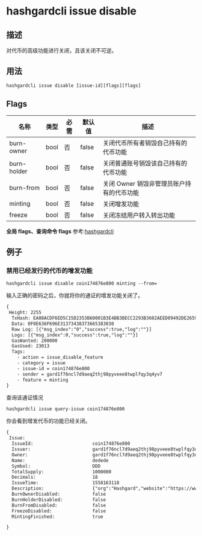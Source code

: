 # hashgardcli issue disable

## 描述

对代币的高级功能进行关闭，且该关闭不可逆。

## 用法

```shell
hashgardcli issue disable [issue-id][flags][flags]
```

## Flags

| 名称          | 类型 | 必需 | 默认值 | 描述                                    |
| ------------- | ---- | -------- | ------ | --------------------------------------- |
| burn-owner  | bool | 否       | false  | 关闭代币所有者销毁自己持有的代币功能    |
| burn-holder | bool | 否       | false  | 关闭普通账号销毁该自己持有的代币功能    |
| burn-from   | bool | 否       | false  | 关闭 Owner 销毁非管理员账户持有的代币功能 |
| minting     | bool | 否       | false  | 关闭增发功能                        |
| freeze      | bool | 否       | false  | 关闭冻结用户转入转出功能                |

**全局 flags、查询命令 flags** 参考:[hashgardcli](../README.md)

## 例子

### 禁用已经发行的代币的增发功能

```shell
hashgardcli issue disable coin174876e800 minting --from=
```

输入正确的密码之后，你就将你的通证的增发功能关闭了。

```txt
{
 Height: 2255
  TxHash: EA08ACDF6ED5C15D2353B60001B3E4BB3BECC2293B3602AEED09492DE2659E50
  Data: 0F0E636F696E31373438373665383030
  Raw Log: [{"msg_index":"0","success":true,"log":""}]
  Logs: [{"msg_index":0,"success":true,"log":""}]
  GasWanted: 200000
  GasUsed: 23013
  Tags:
    - action = issue_disable_feature
    - category = issue
    - issue-id = coin174876e800
    - sender = gard1f76ncl7d9aeq2thj98pyveee8twplfqy3q4yv7
    - feature = minting
}
```

查询该通证情况

```shell
hashgardcli issue query-issue coin174876e800
```

你会看到增发代币的功能已经关闭。

```txt
{
 Issue:
  IssueId:          			coin174876e800
  Issuer:           			gard1f76ncl7d9aeq2thj98pyveee8twplfqy3q4yv7
  Owner:           				gard1f76ncl7d9aeq2thj98pyveee8twplfqy3q4yv7
  Name:             			dedede
  Symbol:    	    			DDD
  TotalSupply:      			1000000
  Decimals:         			18
  IssueTime:					1558163118
  Description:	    			{"org":"Hashgard","website":"https://www.hashgard.com","logo":"https://cdn.hashgard.com/static/logo.2d949f3d.png","intro":"This is a description of the project"}
  BurnOwnerDisabled:  			false
  BurnHolderDisabled:  			false
  BurnFromDisabled:  			false
  FreezeDisabled:  				false
  MintingFinished:  			true

}
```
